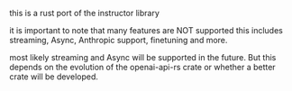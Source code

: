 
this is a rust port of the instructor library 

it is important to note that many features are NOT supported
this includes streaming, Async, Anthropic support, finetuning and more.

most likely streaming and Async will be supported in the future. But this depends on the evolution of the openai-api-rs crate or whether a better crate will be developed.


